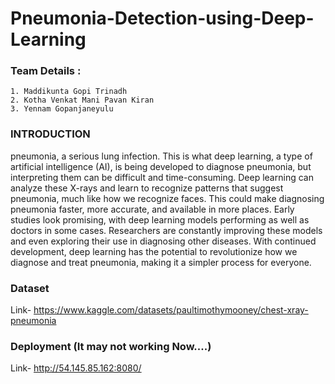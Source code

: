 # Pneumonia-Detection-using-Deep-Learning

### Team Details :
    1. Maddikunta Gopi Trinadh
    2. Kotha Venkat Mani Pavan Kiran
    3. Yennam Gopanjaneyulu

### INTRODUCTION
pneumonia, a serious lung infection. This is what deep learning, a type of artificial intelligence (AI), is being developed to diagnose pneumonia, but interpreting them can be difficult and time-consuming. Deep learning can analyze these X-rays and learn to recognize patterns that suggest pneumonia, much like how we recognize faces. This could make diagnosing pneumonia faster, more accurate, and available in more places. Early studies look promising, with deep learning models performing as well as doctors in some cases. Researchers are constantly improving these models and even exploring their use in diagnosing other diseases. With continued development, deep learning has the potential to revolutionize how we diagnose and treat pneumonia, making it a simpler process for everyone.

### Dataset
Link- https://www.kaggle.com/datasets/paultimothymooney/chest-xray-pneumonia
### Deployment (It may not working Now....)
Link- http://54.145.85.162:8080/
